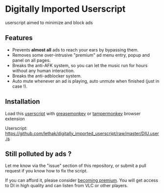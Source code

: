 # Digitally Imported Userscript

userscript aimed to minimize and block ads


## Features

* Prevents **almost all** ads to reach your ears by bypassing them.
* Removes some over-intrusive "premium" ad menu entry, popup and panel on all pages.
* Breaks the anti-AFK system, so you can let the music run for hours without any human interaction.
* Breaks the anti-adblocker system.
* Auto mute whenever an ad is playing, auto unmute when finished (just in case !).

## Installation

Load this [userscript](https://github.com/lethak/digitally_imported_userscript/raw/master/DIU.user.js) with [greasemonkey](https://addons.mozilla.org/en-gb/firefox/addon/greasemonkey/) or [tampermonkey](https://chrome.google.com/webstore/detail/tampermonkey/dhdgffkkebhmkfjojejmpbldmpobfkfo) browser extension

Userscript: https://github.com/lethak/digitally_imported_userscript/raw/master/DIU.user.js

## Still polluted by ads ?

Let me know via the "issue" section of this repository, or submit a pull request if you know how to fix the script.

If you can afford it, please consider [becoming premium](https://www.di.fm/premium). You will get access to DI in high quality and can listen from VLC or other players.
